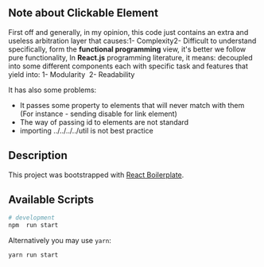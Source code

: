 
## Note about  Clickable Element
First off and generally, in my opinion, this code just contains an extra and useless arbitration layer that causes:1- Complexity2- Difficult to understand
specifically, form the __functional programming__ view, it's better we follow pure functionality, In __React.js__ programming literature, it means: decoupled into some different components each with specific task and features that yield into: 1- Modularity  2- Readability  

It has also some problems:
- It passes some property to elements that will never match with them (For instance - sending disable for link element)
- The way of passing id to elements are not standard
- importing ../../../../util is not best practice


## Description

This project was bootstrapped with [React Boilerplate](https://github.com/react-boilerplate/react-boilerplate).


## Available Scripts

```bash
# development
npm  run start

```
Alternatively you may use `yarn`:

```sh
yarn run start
```

